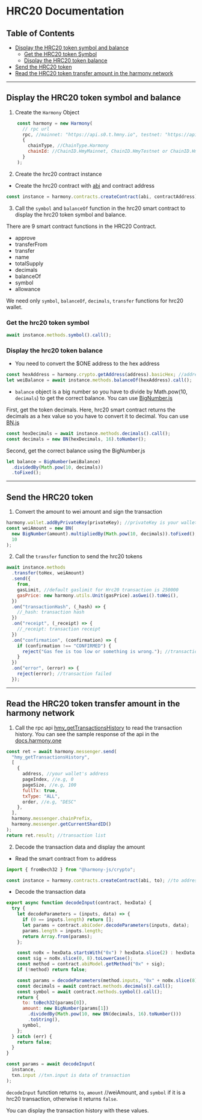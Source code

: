 # HRC20 Documentation

## Table of Contents

- [Display the HRC20 token symbol and balance](#display-the-hrc20-token-symbol-and-balance)
  - [Get the HRC20 token Symbol](#get-the-hrc20-token-symbol)
  - [Display the HRC20 token balance](#display-the-hrc20-token-balance)
- [Send the HRC20 token](#send-the-hrc20-token)
- [Read the HRC20 token transfer amount in the harmony network](#read-the-hrc20-token-transfer-amount-in-the-harmony-network)

---

## Display the HRC20 token symbol and balance

1. Create the `Harmony` Object

```javascript
    const harmony = new Harmony(
      // rpc url
      rpc, //mainnet: "https://api.s0.t.hmny.io", testnet: "https://api.s0.b.hmny.io"
      {
        chainType, //ChainType.Harmony
        chainId: //ChainID.HmyMainnet, ChainID.HmyTestnet or ChainID.HmyLocal
      }
    );
```

2. Create the hrc20 contract instance

- Create the hrc20 contract with [abi](https://github.com/harmony-one/onewallet/blob/master/src/services/hrc20/artifacts/artifact.json) and contract address

```javascript
const instance = harmony.contracts.createContract(abi, contractAddress);
```

3. Call the `symbol` and `balanceOf` function in the hrc20 smart contract to display the hrc20 token symbol and balance.

There are 9 smart contract functions in the HRC20 Contract.

- approve
- transferFrom
- transfer
- name
- totalSupply
- decimals
- balanceOf
- symbol
- allowance

We need only `symbol`, `balanceOf`, `decimals`, `transfer` functions for hrc20 wallet.

### Get the hrc20 token symbol

```javascript
await instance.methods.symbol().call();
```

### Display the hrc20 token balance

- You need to convert the \$ONE address to the hex address

```javascript
const hexAddress = harmony.crypto.getAddress(address).basicHex; //address is $ONE address, if it is hex already, you don't have to call this function
let weiBalance = await instance.methods.balanceOf(hexAddress).call();
```

- `balance` object is a big number so you have to divide by Math.pow(10, `decimals`) to get the correct balance. You can use [BigNumber.js](https://github.com/MikeMcl/bignumber.js)

First, get the token decimals. Here, hrc20 smart contract returns the decimals as a hex value so you have to convert it to decimal. You can use [BN.js](https://github.com/indutny/bn.js)

```javascript
const hexDecimals = await instance.methods.decimals().call();
const decimals = new BN(hexDecimals, 16).toNumber();
```

Second, get the correct balance using the BigNumber.js

```javascript
let balance = BigNumber(weiBalance)
  .dividedBy(Math.pow(10, decimals))
  .toFixed();
```

---

## Send the HRC20 token

1. Convert the amount to wei amount and sign the transaction

```javascript
harmony.wallet.addByPrivateKey(privateKey); //privateKey is your wallet's privatekey
const weiAmount = new BN(
  new BigNumber(amount).multipliedBy(Math.pow(10, decimals)).toFixed(),
  10
);
```

2. Call the `transfer` function to send the hrc20 tokens

```javascript
await instance.methods
  .transfer(toHex, weiAmount)
  .send({
    from,
    gasLimit, //default gaslimit for Hrc20 transaction is 250000
    gasPrice: new harmony.utils.Unit(gasPrice).asGwei().toWei(),
  })
  .on("transactionHash", (_hash) => {
    //_hash: transaction hash
  })
  .on("receipt", (_receipt) => {
    //_receipt: transaction receipt
  })
  .on("confirmation", (confirmation) => {
    if (confirmation !== "CONFIRMED") {
      reject("Gas fee is too low or something is wrong."); //transaction failed
    }
  })
  .on("error", (error) => {
    reject(error); //transaction failed
  });
```

---

## Read the HRC20 token transfer amount in the harmony network

1. Call the rpc api [hmy_getTransactionsHistory](https://docs.harmony.one/home/developers/api/methods/transaction-related-methods/hmy_gettransactionshistory) to read the transaction history. You can see the sample response of the api in the [docs.harmony.one](https://docs.harmony.one/home/developers/api/methods/transaction-related-methods/hmy_gettransactionshistoryharmony)

```javascript
const ret = await harmony.messenger.send(
  "hmy_getTransactionsHistory",
  [
    {
      address, //your wallet's address
      pageIndex, //e.g, 0
      pageSize, //e.g, 100
      fullTx: true,
      txType: "ALL",
      order, //e.g, "DESC"
    },
  ],
  harmony.messenger.chainPrefix,
  harmony.messenger.getCurrentShardID()
);
return ret.result; //transaction list
```

2. Decode the transaction data and display the amount

- Read the smart contract from `to` address

```javascript
import { fromBech32 } from "@harmony-js/crypto";

const instance = harmony.contracts.createContract(abi, to); //to address of transaction
```

- Decode the transaction data

```javascript
export async function decodeInput(contract, hexData) {
  try {
    let decodeParameters = (inputs, data) => {
      if (0 == inputs.length) return [];
      let params = contract.abiCoder.decodeParameters(inputs, data);
      params.length = inputs.length;
      return Array.from(params);
    };

    const no0x = hexData.startsWith("0x") ? hexData.slice(2) : hexData;
    const sig = no0x.slice(0, 8).toLowerCase();
    const method = contract.abiModel.getMethod("0x" + sig);
    if (!method) return false;

    const params = decodeParameters(method.inputs, "0x" + no0x.slice(8));
    const decimals = await contract.methods.decimals().call();
    const symbol = await contract.methods.symbol().call();
    return {
      to: toBech32(params[0]),
      amount: new BigNumber(params[1])
        .dividedBy(Math.pow(10, new BN(decimals, 16).toNumber()))
        .toString(),
      symbol,
    };
  } catch (err) {
    return false;
  }
}
```

```javascript
const params = await decodeInput(
  instance,
  txn.input //txn.input is data of transaction
);
```

`decodeInput` function returns `to`, `amount` //weiAmount, and `symbol` if it is a hrc20 transaction, otherwise it returns `false`.

You can display the transaction history with these values.
